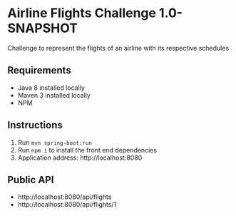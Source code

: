 # Airline Flights Challenge 1.0-SNAPSHOT

Challenge to represent the flights of an airline with its respective schedules

## Requirements
- Java 8 installed locally
- Maven 3 installed locally
- NPM

## Instructions

1. Run `mvn spring-boot:run`
2. Run `npm i` to install the front end dependencies
3. Application address: http://localhost:8080

## Public API

- http://localhost:8080/api/flights
- http://localhost:8080/api/flights/1
